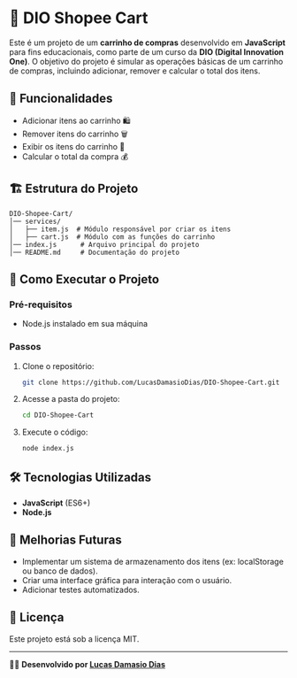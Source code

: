 # 🛒 DIO Shopee Cart

Este é um projeto de um **carrinho de compras** desenvolvido em **JavaScript** para fins educacionais, como parte de um curso da **DIO (Digital Innovation One)**. O objetivo do projeto é simular as operações básicas de um carrinho de compras, incluindo adicionar, remover e calcular o total dos itens.

## 📌 Funcionalidades
- Adicionar itens ao carrinho 🛍️
- Remover itens do carrinho 🗑️
- Exibir os itens do carrinho 📜
- Calcular o total da compra 💰

## 🏗️ Estrutura do Projeto
```
DIO-Shopee-Cart/
│── services/
│   ├── item.js  # Módulo responsável por criar os itens
│   ├── cart.js  # Módulo com as funções do carrinho
│── index.js      # Arquivo principal do projeto
│── README.md     # Documentação do projeto
```

## 🚀 Como Executar o Projeto
### Pré-requisitos
- Node.js instalado em sua máquina

### Passos
1. Clone o repositório:
   ```sh
   git clone https://github.com/LucasDamasioDias/DIO-Shopee-Cart.git
   ```
2. Acesse a pasta do projeto:
   ```sh
   cd DIO-Shopee-Cart
   ```
3. Execute o código:
   ```sh
   node index.js
   ```

## 🛠️ Tecnologias Utilizadas
- **JavaScript** (ES6+)
- **Node.js**

## 📌 Melhorias Futuras
- Implementar um sistema de armazenamento dos itens (ex: localStorage ou banco de dados).
- Criar uma interface gráfica para interação com o usuário.
- Adicionar testes automatizados.

## 📄 Licença
Este projeto está sob a licença MIT.

---

👨‍💻 **Desenvolvido por [Lucas Damasio Dias](https://github.com/LucasDamasioDias)**

